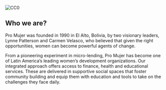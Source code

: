 ![CC0](https://promujer.org/content/themes/storyware/resources/assets/build/svg/logo.svg)

## Who we are?
Pro Mujer was founded in 1990 in El Alto, Bolivia, by two visionary leaders, Lynne Patterson and Carmen Velasco, who believed that given the right opportunities, women can become powerful agents of change.

From a pioneering experiment in micro-lending, Pro Mujer has become one of Latin America’s leading women’s development organizations. Our integrated approach offers access to finance, health and educational services. These are delivered in supportive social spaces that foster community building and equip them with education and tools to take on the challenges they face daily.
